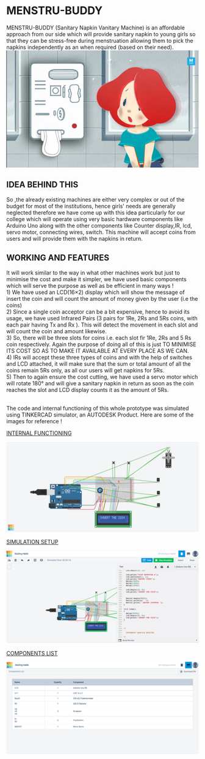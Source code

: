<h1> MENSTRU-BUDDY</H1>
MENSTRU-BUDDY (Sanitary Napkin Vanitary Machine) is an affordable approach from our side which will provide sanitary napkin to young girls so that they can be stress-free during menstruation allowing them to pick the napkins independently as an when required (based on their need).
<img src="pic 2.png">
<h2> IDEA BEHIND THIS </h2>
So ,the already existing machines are either very complex or out of the budget for most of the institutions, hence girls' needs are generally neglected therefore we have come up with this idea particularly for our college which will operate using very basic hardware components like Arduino Uno along with the other components like Counter display,IR, lcd, servo motor, connecting wires, switch. This machine will accept coins from users and will provide them with the napkins in return.
<h2>WORKING AND FEATURES </h2>
It will work similar to the way in what other machines work but just to minimise the cost and make it simpler, we have used basic components which will serve the purpose as well as be efficient in many ways ! 
<br> 1) We have used an LCD(16×2) display which will show the message of insert the coin and will count the amount of money given by the user (i.e the coins)
<br> 2) Since a single coin acceptor can be a bit expensive, hence to avoid its usage, we have used Infrared Pairs (3 pairs for 1Re, 2Rs and 5Rs coins, with each pair having Tx and Rx ). This will detect the movement in each slot and will count the coin and amount likewise. 
<br>3) So, there will be three slots for coins i.e. each slot fir 1Re, 2Rs and 5 Rs coin respectively. Again the purpose of doing all of this is just TO MINIMISE ITS COST SO AS TO MAKE IT AVAILABLE AT EVERY PLACE AS WE CAN.
<br>4) IRs will accept these three types of coins and with the help of switches  and LCD attached, it will make sure that the sum or total amount of all the coins remain 5Rs only, as all our users will get napkins for 5Rs. 
<br>5) Then to again ensure the cost cutting, we have used a servo motor which will rotate 180° and will give a sanitary napkin in return  as soon as the coin reaches the slot and LCD display counts it as  the amount of 5Rs. 

<br> The code and internal functioning of this whole prototype was simulated using TINKERCAD simulator, an AUTODESK Product. Here are some of the images for reference !
<p><u> INTERNAL FUNCTIONING</u> </p>
<img src="simulation part 4.png">
<p> <u> SIMULATION SETUP </u> </p>
<img src="simulation setup.png">
<p> <u> COMPONENTS LIST</u> </p>
<img src="component list.png">




